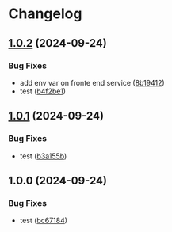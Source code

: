 # Changelog

## [1.0.2](https://github.com/ihommani/workflow-real-example/compare/app-v1.0.1...app-v1.0.2) (2024-09-24)


### Bug Fixes

* add env var on fronte end service ([8b19412](https://github.com/ihommani/workflow-real-example/commit/8b19412fb8039a2573245cb7d429a6e15af26dd4))
* test ([b4f2be1](https://github.com/ihommani/workflow-real-example/commit/b4f2be14304837e77e5b8d1ce884a2b1a7e7654a))

## [1.0.1](https://github.com/ihommani/workflow-real-example/compare/app-v1.0.0...app-v1.0.1) (2024-09-24)


### Bug Fixes

* test ([b3a155b](https://github.com/ihommani/workflow-real-example/commit/b3a155b9cca8d7b0addc8d64dddfd048797b60b6))

## 1.0.0 (2024-09-24)


### Bug Fixes

* test ([bc67184](https://github.com/ihommani/workflow-real-example/commit/bc6718468a0316f36c2f4d3a18dd2d671734b053))
